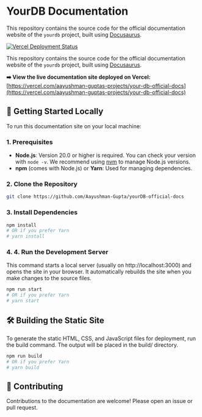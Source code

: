 # YourDB Documentation

This repository contains the source code for the official documentation website of the `yourdb` project, built using [Docusaurus](https://docusaurus.io/).

[![Vercel Deployment Status](https://vercel-badge-rho.vercel.app/?url=https%3A%2F%2Fvercel.com%2Faayushman-guptas-projects%2Fyour-db-official-docs)](https://your-db-official-docs.vercel.app/)

This repository contains the source code for the official documentation website of the `yourdb` project, built using [Docusaurus](https://docusaurus.io/).

**➡️ View the live documentation site deployed on Vercel:** [https://vercel.com/aayushman-guptas-projects/your-db-official-docs](https://vercel.com/aayushman-guptas-projects/your-db-official-docs)

## 🚀 Getting Started Locally

To run this documentation site on your local machine:

### 1. Prerequisites

* **Node.js**: Version 20.0 or higher is required. You can check your version with `node -v`. We recommend using [nvm](https://github.com/nvm-sh/nvm) to manage Node.js versions.
* **npm** (comes with Node.js) or **Yarn**: Used for managing dependencies.

### 2. Clone the Repository

```bash
git clone https://github.com/Aayushman-Gupta/yourDB-official-docs
```

### 3. Install Dependencies
```bash
npm install
# OR if you prefer Yarn
# yarn install
```

### 4. 4. Run the Development Server
This command starts a local server (usually on http://localhost:3000) and opens the site in your browser. It automatically rebuilds the site when you make changes to the source files.

```bash
npm run start
# OR if you prefer Yarn
# yarn start
```

##  🛠️ Building the Static Site
To generate the static HTML, CSS, and JavaScript files for deployment, run the build command. The output will be placed in the build/ directory.

```bash
npm run build
# OR if you prefer Yarn
# yarn build
```

##  🤝 Contributing
Contributions to the documentation are welcome! Please open an issue or pull request.
